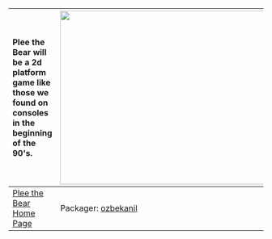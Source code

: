 | Plee the Bear will be a 2d platform game like those we found on consoles in the beginning of the 90's. | <a href='http://www.youtube.com/watch?feature=player_embedded&v=VWSZzPQa75o' target='_blank'><img src='http://img.youtube.com/vi/VWSZzPQa75o/0.jpg' width='425' height=344 /></a> |
|:-------------------------------------------------------------------------------------------------------|:----------------------------------------------------------------------------------------------------------------------------------------------------------------------------------|
|[Plee the Bear Home Page](http://plee-the-bear.sourceforge.net)| Packager: [ozbekanil](ozbekanil.md) |